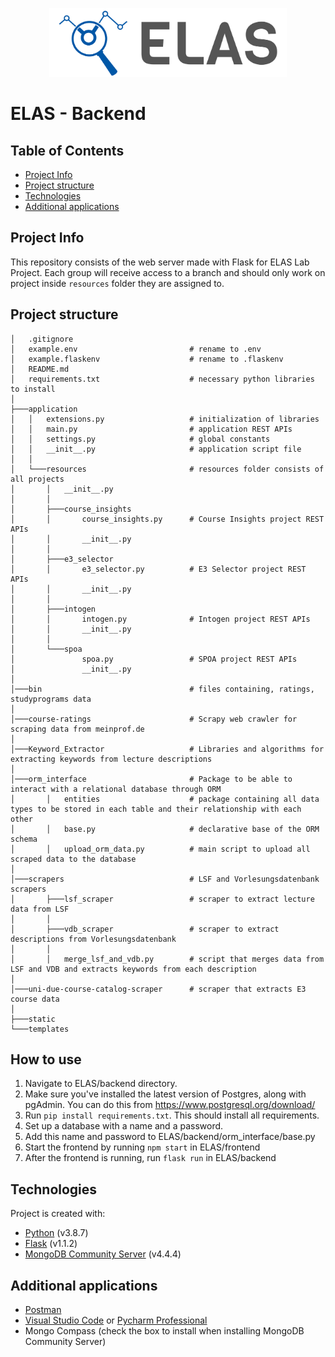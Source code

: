 <p align="center">
<a href="https://www.uni-due.de/soco/teaching/courses/lab-idea-ss21.php" target="_blank" rel="noopener noreferrer">
<img height="110px" src="../img/cover.png" alt="re-frame logo">
</a>
</p>

# ELAS - Backend

## Table of Contents

- [Project Info](#project-info)
- [Project structure](#project-structure)
- [Technologies](#technologies)
- [Additional applications](#Additional-applications)

## Project Info

This repository consists of the web server made with Flask for ELAS Lab Project. Each group will receive access to a
branch and should only work on project inside `resources` folder they are assigned to.

## Project structure

```
│   .gitignore
│   example.env                         # rename to .env
│   example.flaskenv                    # rename to .flaskenv
│   README.md
│   requirements.txt                    # necessary python libraries to install
│
├───application
│   │   extensions.py                   # initialization of libraries
│   │   main.py                         # application REST APIs
│   │   settings.py                     # global constants
│   │   __init__.py                     # application script file
│   │
│   └───resources                       # resources folder consists of all projects
│       │   __init__.py
│       │
│       ├───course_insights
│       │       course_insights.py      # Course Insights project REST APIs
│       │       __init__.py
│       │
│       ├───e3_selector
│       │       e3_selector.py          # E3 Selector project REST APIs
│       │       __init__.py
│       │
│       ├───intogen
│       │       intogen.py              # Intogen project REST APIs
│       │       __init__.py
│       │
│       └───spoa
│               spoa.py                 # SPOA project REST APIs
│               __init__.py
│
│───bin                                 # files containing, ratings, studyprograms data
│
│───course-ratings                      # Scrapy web crawler for scraping data from meinprof.de
│
│───Keyword_Extractor                   # Libraries and algorithms for extracting keywords from lecture descriptions
│
│───orm_interface                       # Package to be able to interact with a relational database through ORM
│       │   entities                    # package containing all data types to be stored in each table and their relationship with each other 
│       │   base.py                     # declarative base of the ORM schema
│       │   upload_orm_data.py          # main script to upload all scraped data to the database
│
│───scrapers                            # LSF and Vorlesungsdatenbank scrapers
│       ├───lsf_scraper                 # scraper to extract lecture data from LSF
│       │
│       ├───vdb_scraper                 # scraper to extract descriptions from Vorlesungsdatenbank
│       │
│       │   merge_lsf_and_vdb.py        # script that merges data from LSF and VDB and extracts keywords from each description
│
│───uni-due-course-catalog-scraper      # scraper that extracts E3 course data
│
├───static
└───templates
```

## How to use

1. Navigate to ELAS/backend directory.
2. Make sure you've installed the latest version of Postgres, along with pgAdmin. You can do this from https://www.postgresql.org/download/
3. Run `pip install requirements.txt`. This should install all requirements.
4. Set up a database with a name and a password.
5. Add this name and password to ELAS/backend/orm_interface/base.py
6. Start the frontend by running `npm start` in ELAS/frontend
7. After the frontend is running, run `flask run` in ELAS/backend

## Technologies

Project is created with:

- [Python](https://www.python.org/downloads/release/python-387/) (v3.8.7)
- [Flask](https://flask.palletsprojects.com/en/1.1.x/) (v1.1.2)
- [MongoDB Community Server](https://www.mongodb.com/try/download/community) (v4.4.4)

## Additional applications

- [Postman](https://www.postman.com/downloads/)
- [Visual Studio Code](https://code.visualstudio.com/download)
  or [Pycharm Professional](https://www.jetbrains.com/de-de/pycharm/download/#section=windows)
- Mongo Compass (check the box to install when installing MongoDB Community Server)
